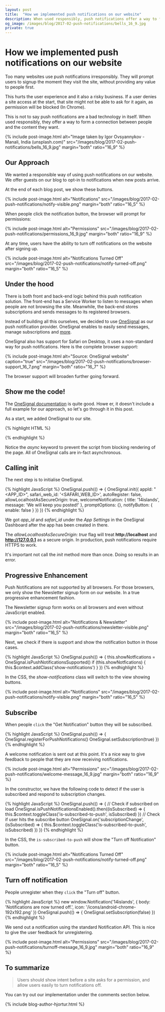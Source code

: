 ```yaml
---
layout: post
title:  "How we implemented push notifications on our website"
description: When used responsibly, push notifications offer a way to form a connection between people and the content they want.
og_image: /images/blog/2017-02-push-notifications/bells_16_9.jpg
private: true
---
```


# How we implemented push notifications on our website

Too many websites use push notifications irresponsibly. They will prompt users to signup the moment they visit the site, without providing any value to people first.

This hurts the user experience and it also a risky business. If a user denies a site access at the start, that site might not be able to ask for it again, as permission will be blocked (In Chrome).

This is not to say push notifications are a bad technology in itself. When used responsibly, they offer a way to form a connection between people and the content they want.

{% include post-image.html alt="Image taken by Igor Ovsyannykov - Manali, India (unsplash.com)" src="/images/blog/2017-02-push-notifications/bells_16_9.jpg" margin="both" ratio="16_9" %}

## Our Approach

We wanted a responsible way of using push notifications on our website. We offer guests on our blog to opt-in to notifications when new posts arrive.

At the end of each blog post, we show these buttons.

{% include post-image.html alt="Notifications" src="/images/blog/2017-02-push-notifications/notify-visible.png" margin="both" ratio="16_5" %}

When people click the notification button, the browser will prompt for permissions:

{% include post-image.html alt="Permissions" src="/images/blog/2017-02-push-notifications/permissions_16_9.jpg" margin="both" ratio="16_9" %}

At any time, users have the ability to turn off notifications on the website after signing up.

{% include post-image.html alt="Notifications Turned Off" src="/images/blog/2017-02-push-notifications/notify-turned-off.png" margin="both" ratio="16_5" %}

## Under the hood

There is both front and back-end logic behind this push notification solution. The front-end has a Service Worker to listen to messages when people are not browsing the site. Meanwhile, the back-end stores subscriptions and sends messages to its registered browsers.

Instead of building all this ourselves, we decided to use [OneSignal](https://onesignal.com/) as our push notification provider. OneSignal enables to easily send messages, manage subscriptions and [more](https://documentation.onesignal.com/docs#section-why-should-i-use-onesignal-).

OneSignal also has support for Safari on Desktop, it uses a non-standard way for push notifications. Here is the complete browser support:

{% include post-image.html alt="Source: OneSignal website" caption="true" src="/images/blog/2017-02-push-notifications/browser-support_16_7.png" margin="both" ratio="16_7" %}

The browser support will broaden further going forward.

## Show me the code!

The [OneSignal documentation](https://documentation.onesignal.com/docs/web-push-setup) is quite good. Howe er, it doesn't include a full example for our approach, so let's go through it in this post.

As a start, we added OneSignal to our site.

{% highlight HTML %}
<script src="https://cdn.onesignal.com/sdks/OneSignalSDK.js" async></script>
<script>
var OneSignal = window.OneSignal || [];
</script>
{% endhighlight %}

Notice the *async* keyword to prevent the script from blocking rendering of the page. All of OneSignal calls are in-fact asynchronous.

## Calling init

The next step is to initialise OneSignal.

{% highlight JavaScript %}
OneSignal.push(() => {
  OneSignal.init({
    appId: "<APP_ID>",
    safari_web_id: '<SAFARI_WEB_ID>',
    autoRegister: false,
    allowLocalhostAsSecureOrigin: true,
    welcomeNotification: {
      title: '14islands',
      message: 'We will keep you posted!'
    },
    promptOptions: {},
    notifyButton: { enable: false }
  })
})
{% endhighlight %}

We got *app_id* and *safari_id* under the *App Settings* in the OneSignal Dashboard after the app has been created in there.

The *allowLocalhostAsSecureOrigin: true* flag will treat **http://localhost** and **http://127.0.0.1** as a secure origin. In production, push notifications require HTTPS to work.

It's important not call the *init* method more than once. Doing so results in an error.


## Progressive Enhancement

Push Notifications are not supported by all browsers. For those browsers, we only show the Newsletter signup form on our website. In a true progressive enhancement fashion.

The Newsletter signup form works on all browsers and even without JavaScript enabled.

{% include post-image.html alt="Notifications & Newsletter" src="/images/blog/2017-02-push-notifications/newsletter-visible.png" margin="both" ratio="16_5" %}

Next, we check if there is support and show the notification button in those cases.

{% highlight JavaScript %}
OneSignal.push(() => {
	this.showNotfications = OneSignal.isPushNotificationsSupported()
	if (this.showNotfications) {
		this.$context.addClass('show-notifications')
	}
})
{% endhighlight %}

In the CSS, the *show-notifications* class will switch to the view showing buttons.

{% include post-image.html alt="Notifications" src="/images/blog/2017-02-push-notifications/notify-visible.png" margin="both" ratio="16_5" %}

## Subscribe

When people `click` the "Get Notification" button they will be subscribed.

{% highlight JavaScript %}
OneSignal.push(() => {
	OneSignal.registerForPushNotifications()
	OneSignal.setSubscription(true)
})
{% endhighlight %}

A welcome notification is sent out at this point. It's a nice way to give feedback to people that they are now receiving notifications.

{% include post-image.html alt="Permissions" src="/images/blog/2017-02-push-notifications/welcome-message_16_9.jpg" margin="both" ratio="16_9" %}

In the constructor, we have the following code to detect if the user is subscribed and respond to subscription changes.

{% highlight JavaScript %}
OneSignal.push(() => {
	// Check if subscribed on load
	OneSignal.isPushNotificationsEnabled().then((isSubscribed) => {
		this.$context.toggleClass('is-subscribed-to-push', isSubscribed)
	})
	// Check if user hits the subscribe button
	OneSignal.on('subscriptionChange', (isSubscribed) => {
		this.$context.toggleClass('is-subscribed-to-push', isSubscribed)
	})
})
{% endhighlight %}

In the CSS, the `is-subscribed-to-push` will show the "Turn off Notification" button.

{% include post-image.html alt="Notifications Turned Off" src="/images/blog/2017-02-push-notifications/notify-turned-off.png" margin="both" ratio="16_5" %}

## Turn off notification

People unregister when they `click` the "Turn off" button.

{% highlight JavaScript %}
new window.Notification('14islands', {
	body: 'Notifications are now turned off.',
	icon: '/icons/android-chrome-192x192.png'
})
OneSignal.push(() => {
	OneSignal.setSubscription(false)
})
{% endhighlight %}

We send out a notification using the standard Notification API. This is nice to give the user feedback for unregistering.

{% include post-image.html alt="Permissions" src="/images/blog/2017-02-push-notifications/turnoff-message_16_9.jpg" margin="both" ratio="16_9" %}

## To summarize

> Users should show intent before a site asks for a permission, and allow users easily to turn notifications off.

You can try out our implementation under the comments section below.

{% include blog-author-hjortur.html %}
